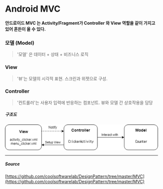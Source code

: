 # Android MVC

**안드로이드 MVC 는 Activity/Fragment가 Controller 와 View 역할을 같이 가지고 있어 혼돈이 올 수 있다.**

### 모델 (Model)
> '모델' 은 데이터 + 상태 + 비즈니스 로직

### View
> '뷰'는 모델의 시각적 표현. 스크린과 위젯으로 구성.

### Controller
> '컨트롤러'는 사용자 입력에 반응하는 컴포넌트. 뷰와 모델 간 상호작용을 담당

##### 구조도
![mvc](./image/mvc.png)

---

##### Source
[https://github.com/coolsoftwarelab/DesignPattern/tree/master/MVC](https://github.com/coolsoftwarelab/DesignPattern/tree/master/MVC)
